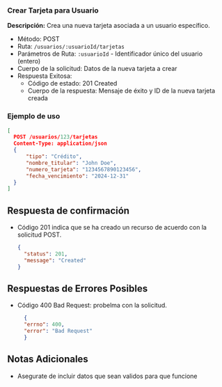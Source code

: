 
### Crear Tarjeta para Usuario
**Descripción:** Crea una nueva tarjeta asociada a un usuario específico.
- Método: POST
- Ruta: `/usuarios/:usuarioId/tarjetas`
- Parámetros de Ruta: `:usuarioId` - Identificador único del usuario (entero)
- Cuerpo de la solicitud: Datos de la nueva tarjeta a crear
- Respuesta Exitosa:
  - Código de estado: 201 Created
  - Cuerpo de la respuesta: Mensaje de éxito y ID de la nueva tarjeta creada

### Ejemplo de uso
  ```json
  [
    POST /usuarios/123/tarjetas
    Content-Type: application/json
    {
        "tipo": "Crédito",
        "nombre_titular": "John Doe",
        "numero_tarjeta": "1234567890123456",
        "fecha_vencimiento": "2024-12-31"
    }
  ]
```

## Respuesta de confirmación

- Código 201 indica que se ha creado un recurso de acuerdo con la solicitud POST.

  ```json
  {
    "status": 201,
    "message": "Created"
  }
  ```

## Respuestas de Errores Posibles
- Código 400 Bad Request: probelma con la solicitud.

  ```json
    {
    "errno": 400,
    "error": "Bad Request"
    }
  ```

## Notas Adicionales
- Asegurate de incluir datos que sean validos para que funcione